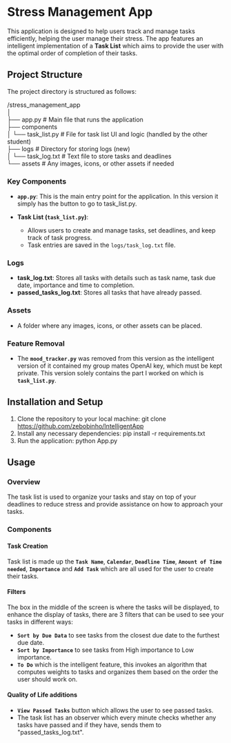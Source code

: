 # Stress Management App

This application is designed to help users track and manage tasks efficiently, helping the user manage their stress. The app features an intelligent implementation of a **Task List** which aims to provide the user with the optimal order of completion of their tasks.

## Project Structure

The project directory is structured as follows:


/stress_management_app<br>
│<br>
├── app.py                 # Main file that runs the application<br>
├── components <br>
│   └── task_list.py        # File for task list UI and logic (handled by the other student)<br>
├── logs                    # Directory for storing logs (new)<br>
│   └── task_log.txt        # Text file to store tasks and deadlines<br>
└── assets                  # Any images, icons, or other assets if needed<br>


### Key Components

- **`app.py`**: This is the main entry point for the application. In this version it simply has the button to go to task_list.py.
  
- **Task List (`task_list.py`)**: 
  - Allows users to create and manage tasks, set deadlines, and keep track of task progress.
  - Task entries are saved in the `logs/task_log.txt` file.

### Logs

- **task_log.txt**: Stores all tasks with details such as task name, task due date, importance and time to completion.
- **passed_tasks_log.txt**: Stores all tasks that have already passed.

### Assets

- A folder where any images, icons, or other assets can be placed.

### Feature Removal

- The **`mood_tracker.py`** was removed from this version as the intelligent version of it contained my group mates OpenAI key, which must be kept private. This version solely contains the part I worked on which is **`task_list.py`**.

## Installation and Setup

1. Clone the repository to your local machine:
   git clone https://github.com/zebobinho/IntelligentApp
2. Install any necessary dependencies:
   pip install -r requirements.txt
3. Run the application:
   python App.py

## Usage
### Overview 
The task list is used to organize your tasks and stay on top of your deadlines to reduce stress and provide assistance on how to approach your tasks.<br>

### Components

#### Task Creation 
Task list is made up the **`Task Name`**, **`Calendar`**, **`Deadline Time`**, **`Amount of Time needed`**, **`Importance`** and **`Add Task`** which are all used for the user to create their tasks. <br>

#### Filters
The box in the middle of the screen is where the tasks will be displayed, to enhance the display of tasks, there are 3 filters that can be used to see your tasks in different ways:<br>
- **`Sort by Due Data`** to see tasks from the closest due date to the furthest due date.
- **`Sort by Importance`** to see tasks from High importance to Low importance.
- **`To Do`** which is the intelligent feature, this invokes an algorithm that computes weights to tasks and organizes them based on the order the user should work on.

#### Quality of Life additions
- **`View Passed Tasks`** button which allows the user to see passed tasks. 
- The task list has an observer which every minute checks whether any tasks have passed and if they have, sends them to "passed_tasks_log.txt".
